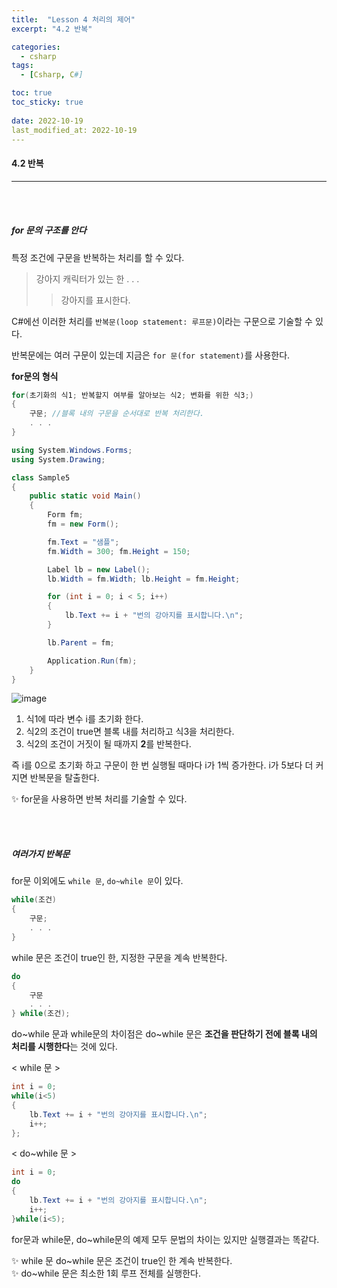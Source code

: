 ```yaml
---
title:  "Lesson 4 처리의 제어"
excerpt: "4.2 반복"

categories:
  - csharp
tags:
  - [Csharp, C#]

toc: true
toc_sticky: true
 
date: 2022-10-19
last_modified_at: 2022-10-19
---
```


#### 4.2 반복  
---
<br>
<br>

##### for 문의 구조를 안다

특정 조건에 구문을 반복하는 처리를 할 수 있다.  

>강아지 캐릭터가 있는 한 . . .  
>> 강아지를 표시한다.  

C#에선 이러한 처리를 `반복문(loop statement: 루프문)`이라는 구문으로 기술할 수 있다.  

반복문에는 여러 구문이 있는데 지금은 `for 문(for statement)`를 사용한다.  

**for문의 형식**  

```cs
for(초기화의 식1; 반복할지 여부를 알아보는 식2; 변화를 위한 식3;)
{
    구문; //블록 내의 구문을 순서대로 반복 처리한다.   
    . . .
}
```

```cs
using System.Windows.Forms;
using System.Drawing;

class Sample5
{
    public static void Main()
    {
        Form fm;
        fm = new Form();

        fm.Text = "샘플";
        fm.Width = 300; fm.Height = 150;

        Label lb = new Label();
        lb.Width = fm.Width; lb.Height = fm.Height;

        for (int i = 0; i < 5; i++)
        {
            lb.Text += i + "번의 강아지를 표시합니다.\n";
        }        

        lb.Parent = fm;

        Application.Run(fm);
    }
}
```

![image](https://user-images.githubusercontent.com/106606698/196663243-39d86976-3d12-4aaa-b25c-73d948598713.png)

1. 식1에 따라 변수 i를 초기화 한다.  
2. 식2의 조건이 true면 블록 내를 처리하고 식3을 처리한다.  
3. 식2의 조건이 거짓이 될 때까지 **2**를 반복한다.  

즉 i를 0으로 초기화 하고 구문이 한 번 실행될 때마다 i가 1씩 증가한다. i가 5보다 더 커지면 반복문을 탈출한다.  

✨ for문을 사용하면 반복 처리를 기술할 수 있다.  

<br>
<br>

##### 여러가지 반복문
 
for문 이외에도 `while 문`, `do~while 문`이 있다.  

```cs
while(조건)
{
    구문;
    . . .
}
```

while 문은 조건이 true인 한, 지정한 구문을 계속 반복한다.  

```cs
do
{
    구문
    . . .
} while(조건);
```

do~while 문과 while문의 차이점은 do~while 문은 **조건을 판단하기 전에 블록 내의 처리를 시행한다**는 것에 있다.  

< while 문 >  

```cs
int i = 0;
while(i<5)
{
    lb.Text += i + "번의 강아지를 표시합니다.\n";
    i++;
};
```  

< do~while 문 >  

```cs
int i = 0;
do
{
    lb.Text += i + "번의 강아지를 표시합니다.\n";
    i++;
}while(i<5);
```  

for문과 while문, do~while문의 예제 모두 문법의 차이는 있지만 실행결과는 똑같다.  

✨ while 문 do~while 문은 조건이 true인 한 계속 반복한다.  
✨ do~while 문은 최소한 1회 루프 전체를 실행한다.  